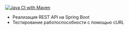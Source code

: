 [![Java CI with Maven](https://github.com/ilspaces2/job4j_auth/actions/workflows/maven.yml/badge.svg)](https://github.com/ilspaces2/job4j_auth/actions/workflows/maven.yml)

- Реализация REST API на Spring Boot
- Тестирование работоспособности с помощью cURL